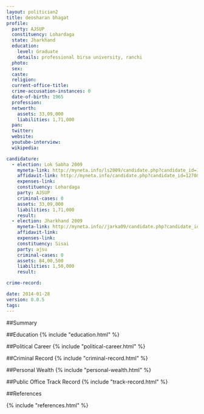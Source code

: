 ```yaml
---
layout: politician2
title: deosharan bhagat
profile: 
  party: AJSUP
  constituency: Lohardaga
  state: Jharkhand
  education: 
    level: Graduate
    details: professional birsa university, ranchi
  photo: 
  sex: 
  caste: 
  religion: 
  current-office-title: 
  crime-accusation-instances: 0
  date-of-birth: 1965
  profession: 
  networth: 
    assets: 33,09,000
    liabilities: 1,71,000
  pan: 
  twitter: 
  website: 
  youtube-interview: 
  wikipedia: 

candidature: 
  - election: Lok Sabha 2009
    myneta-link: http://myneta.info/ls2009/candidate.php?candidate_id=1270
    affidavit-link: http://myneta.info/candidate.php?candidate_id=1270&scan=original
    expenses-link: 
    constituency: Lohardaga 
    party: AJSUP
    criminal-cases: 0
    assets: 33,09,000
    liabilities: 1,71,000
    result:  
  - election: Jharkhand 2009
    myneta-link: http://myneta.info//jarka09/candidate.php?candidate_id=843
    affidavit-link: 
    expenses-link: 
    constituency: Sisai 
    party: ajsu
    criminal-cases: 0
    assets: 84,00,500
    liabilities: 1,50,000
    result:  

crime-record: 

date: 2014-01-28
version: 0.0.5
tags: 
---
```

##Summary


##Education
{% include "education.html" %}


##Political Career
{% include "political-career.html" %}


##Criminal Record
{% include "criminal-record.html" %}


##Personal Wealth
{% include "personal-wealth.html" %}


##Public Office Track Record
{% include "track-record.html" %}


##References


{% include "references.html" %}